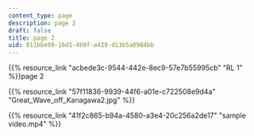 ```yaml
---
content_type: page
description: page 2
draft: false
title: page 2
uid: 811bbe09-16d1-4b9f-a429-d13b5a0984bb
---
```

{{% resource_link "acbede3c-9544-442e-8ec9-57e7b55995cb" "RL 1" %}}page 2

{{% resource_link "57f11836-9939-44f6-a01e-c722508e9d4a" "Great\_Wave\_off\_Kanagawa2.jpg" %}}

{{% resource_link "41f2c865-b94a-4580-a3e4-20c256a2de17" "sample video.mp4" %}}